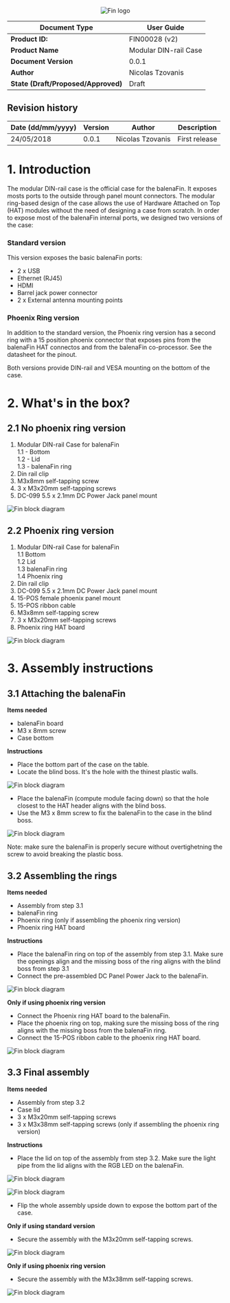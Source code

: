<center>

![Fin logo](../../../assets/balenaFin_logo.png)

| **Document Type** | User Guide |
| --- | --- |
| **Product ID:** | FIN00028 (v2) |
| **Product Name** | Modular DIN-rail Case |
| **Document Version** | 0.0.1 |
| **Author** | Nicolas Tzovanis |
| **State (Draft/Proposed/Approved)** | Draft |

</center>

## Revision history

<center>

| **Date (dd/mm/yyyy)** | **Version** | **Author** | **Description** |
| --- | --- | --- | --- |
| 24/05/2018 | 0.0.1 | Nicolas Tzovanis | First release |

</center>

<div class="page-break"></div>

# 1. Introduction

The modular DIN-rail case is the official case for the balenaFin. It exposes mosts ports to the outside through panel mount connectors. The modular ring-based design of the case allows the use of Hardware Attached on Top (HAT) modules without the need of designing a case from scratch.
In order to expose most of the balenaFin internal ports, we designed two versions of the case:

### Standard version

This version exposes the basic balenaFin ports:
- 2 x USB
- Ethernet (RJ45)
- HDMI
- Barrel jack power connector
- 2 x External antenna mounting points

### Phoenix Ring version

In addition to the standard version, the Phoenix ring version has a second ring with a 15 position phoenix connector that exposes pins from the balenaFin HAT connectos and from the balenaFin co-processor. See the datasheet for the pinout. 


Both versions provide DIN-rail and VESA mounting on the bottom of the case.


# 2. What's in the box?

## 2.1 No phoenix ring version

1. Modular DIN-rail Case for balenaFin  
    1.1 - Bottom  
    1.2 - Lid  
    1.3 - balenaFin ring  
2. Din rail clip
3. M3x8mm self-tapping screw
4. 3 x M3x20mm self-tapping screws
5. DC-099 5.5 x 2.1mm DC Power Jack panel mount

![Fin block diagram](./pictures/standard_components.jpg)

## 2.2 Phoenix ring version

1. Modular DIN-rail Case for balenaFin  
    1.1 Bottom  
    1.2 Lid  
    1.3 balenaFin ring  
    1.4 Phoenix ring 
2. Din rail clip
3. DC-099 5.5 x 2.1mm DC Power Jack panel mount
4. 15-POS female phoenix panel mount
5. 15-POS ribbon cable
6. M3x8mm self-tapping screw
7. 3 x M3x20mm self-tapping screws
8. Phoenix ring HAT board

![Fin block diagram](./pictures/phoenix_components.jpg)

# 3. Assembly instructions

## 3.1 Attaching the balenaFin 

**Items needed**
- balenaFin board
- M3 x 8mm screw
- Case bottom

**Instructions**
- Place the bottom part of the case on the table.
- Locate the blind boss. It's the hole with the thinest plastic walls.

![Fin block diagram](./pictures/3_1_a.jpg)

- Place the balenaFin (compute module facing down) so that the hole closest to the HAT header aligns with the blind boss.
- Use the M3 x 8mm screw to fix the balenaFin to the case in the blind boss.

![Fin block diagram](./pictures/3_1_b.jpg)

Note: make sure the balenaFin is properly secure without overtighetning the screw to avoid breaking the plastic boss.

## 3.2 Assembling the rings

**Items needed**
- Assembly from step 3.1
- balenaFin ring
- Phoenix ring (only if assembling the phoenix ring version)
- Phoenix ring HAT board


**Instructions**
- Place the balenaFin ring on top of the assembly from step 3.1. Make sure the openings align and the missing boss of the ring aligns with the blind boss from step 3.1
- Connect the pre-assembled DC Panel Power Jack to the balenaFin.

![Fin block diagram](./pictures/3_2_a.jpg)

__Only if using phoenix ring version__
- Connect the Phoenix ring HAT board to the balenaFin.
- Place the phoenix ring on top, making sure the missing boss of the ring aligns with the missing boss from the balenaFin ring.
- Connect the 15-POS ribbon cable to the phoenix ring HAT board.

![Fin block diagram](./pictures/3_2_b.jpg)

## 3.3  Final assembly

**Items needed**
- Assembly from step 3.2
- Case lid
- 3 x M3x20mm self-tapping screws
- 3 x M3x38mm self-tapping screws (only if assembling the phoenix ring version)

**Instructions**

- Place the lid on top of the assembly from step 3.2. Make sure the light pipe from the lid aligns with the RGB LED on the balenaFin.

![Fin block diagram](./pictures/3_3_a.jpg)

![Fin block diagram](./pictures/3_3_b.jpg)

- Flip the whole assembly upside down to expose the bottom part of the case.

__Only if using standard version__
- Secure the assembly with the M3x20mm self-tapping screws.

![Fin block diagram](./pictures/3_3_c.jpg)

__Only if using phoenix ring version__
- Secure the assembly with the M3x38mm self-tapping screws.

![Fin block diagram](./pictures/3_3_d.jpg)
